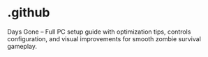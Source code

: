 # .github
Days Gone – Full PC setup guide with optimization tips, controls configuration, and visual improvements for smooth zombie survival gameplay.
